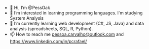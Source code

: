 - 👋 Hi, I’m @PessOak
- 👀 I’m interested in learning programming languages. I'm studying System Analysis
- 🌱 I’m currently learning web development (C#, JS, Java) and data analysis (spreadsheets, SQL, R, Python).
- 📫 How to reach me pessoa.carvalho@outlook.com and https://www.linkedin.com/in/pcrafael/

<!---
PessOak/PessOak is a ✨ special ✨ repository because its `README.md` (this file) appears on your GitHub profile.
You can click the Preview link to take a look at your changes.
--->
